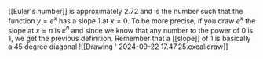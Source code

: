 [[Euler's number]] is approximately 2.72 and is the number such that the function $y=e^x$ has a slope 1 at $x = 0$. To be more precise, if you draw $e^x$ the slope at $x=n$ is $e^n$ and since we know that any number to the power of 0 is 1, we get the previous definition. 
Remember that a [[slope]] of 1 is basically a 45 degree diagonal
![[Drawing ' 2024-09-22 17.47.25.excalidraw]]